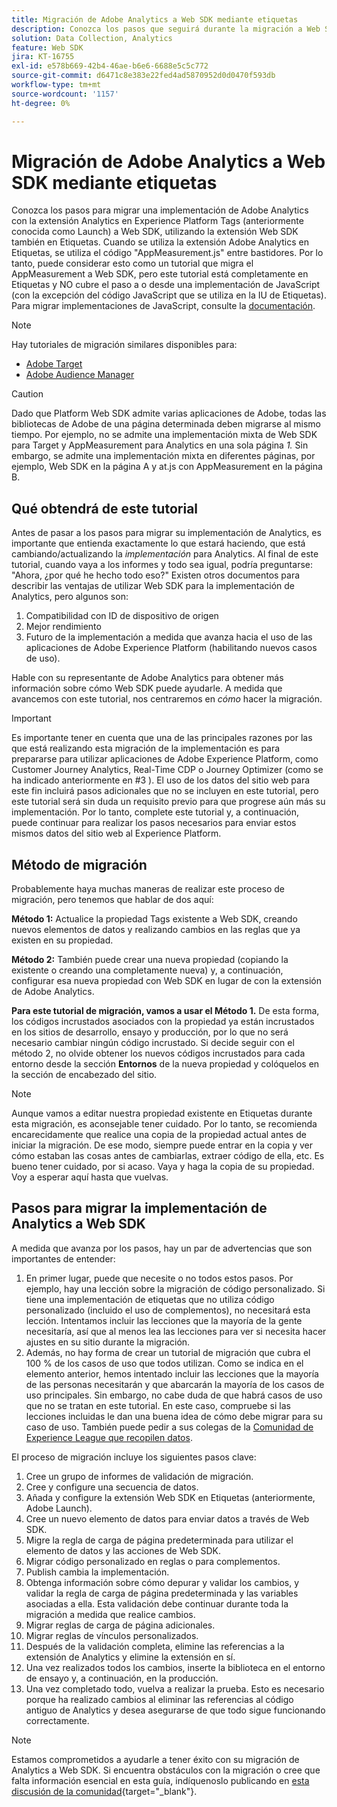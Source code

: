 ```yaml
---
title: Migración de Adobe Analytics a Web SDK mediante etiquetas
description: Conozca los pasos que seguirá durante la migración a Web SDK, así como las decisiones que deberá tomar en el proceso.
solution: Data Collection, Analytics
feature: Web SDK
jira: KT-16755
exl-id: e578b669-42b4-46ae-b6e6-6688e5c5c772
source-git-commit: d6471c8e383e22fed4ad5870952d0d0470f593db
workflow-type: tm+mt
source-wordcount: '1157'
ht-degree: 0%

---
```


# Migración de Adobe Analytics a Web SDK mediante etiquetas

Conozca los pasos para migrar una implementación de Adobe Analytics con la extensión Analytics en Experience Platform Tags (anteriormente conocida como Launch) a Web SDK, utilizando la extensión Web SDK también en Etiquetas. Cuando se utiliza la extensión Adobe Analytics en Etiquetas, se utiliza el código &quot;AppMeasurement.js&quot; entre bastidores. Por lo tanto, puede considerar esto como un tutorial que migra el AppMeasurement a Web SDK, pero este tutorial está completamente en Etiquetas y NO cubre el paso a o desde una implementación de JavaScript (con la excepción del código JavaScript que se utiliza en la IU de Etiquetas). Para migrar implementaciones de JavaScript, consulte la [documentación](https://experienceleague.adobe.com/es/docs/analytics/implementation/aep-edge/web-sdk/appmeasurement-to-web-sdk).

>[!NOTE]
>
>Hay tutoriales de migración similares disponibles para:
>
> * [Adobe Target](../tutorial-migrate-target-websdk/introduction.md)
> * [Adobe Audience Manager](https://experienceleague.adobe.com/es/docs/audience-manager/user-guide/migrate-to-web-sdk/appmeasurement-to-web-sdk)

>[!CAUTION]
>
> Dado que Platform Web SDK admite varias aplicaciones de Adobe, todas las bibliotecas de Adobe de una página determinada deben migrarse al mismo tiempo. Por ejemplo, no se admite una implementación mixta de Web SDK para Target y AppMeasurement para Analytics en una sola página _1._ Sin embargo, se admite una implementación mixta en diferentes páginas, por ejemplo, Web SDK en la página A y at.js con AppMeasurement en la página B.

## Qué obtendrá de este tutorial

Antes de pasar a los pasos para migrar su implementación de Analytics, es importante que entienda exactamente lo que estará haciendo, que está cambiando/actualizando la _implementación_ para Analytics. Al final de este tutorial, cuando vaya a los informes y todo sea igual, podría preguntarse: &quot;Ahora, ¿por qué he hecho todo eso?&quot; Existen otros documentos para describir las ventajas de utilizar Web SDK para la implementación de Analytics, pero algunos son:

1. Compatibilidad con ID de dispositivo de origen
1. Mejor rendimiento
1. Futuro de la implementación a medida que avanza hacia el uso de las aplicaciones de Adobe Experience Platform (habilitando nuevos casos de uso).

Hable con su representante de Adobe Analytics para obtener más información sobre cómo Web SDK puede ayudarle. A medida que avancemos con este tutorial, nos centraremos en _cómo_ hacer la migración.

>[!IMPORTANT]
>
>Es importante tener en cuenta que una de las principales razones por las que está realizando esta migración de la implementación es para prepararse para utilizar aplicaciones de Adobe Experience Platform, como Customer Journey Analytics, Real-Time CDP o Journey Optimizer (como se ha indicado anteriormente en #3 ). El uso de los datos del sitio web para este fin incluirá pasos adicionales que no se incluyen en este tutorial, pero este tutorial será sin duda un requisito previo para que progrese aún más su implementación. Por lo tanto, complete este tutorial y, a continuación, puede continuar para realizar los pasos necesarios para enviar estos mismos datos del sitio web al Experience Platform.

## Método de migración

Probablemente haya muchas maneras de realizar este proceso de migración, pero tenemos que hablar de dos aquí:

**Método 1:** Actualice la propiedad Tags existente a Web SDK, creando nuevos elementos de datos y realizando cambios en las reglas que ya existen en su propiedad.

**Método 2:** También puede crear una nueva propiedad (copiando la existente o creando una completamente nueva) y, a continuación, configurar esa nueva propiedad con Web SDK en lugar de con la extensión de Adobe Analytics.

**Para este tutorial de migración, vamos a usar el Método 1.** De esta forma, los códigos incrustados asociados con la propiedad ya están incrustados en los sitios de desarrollo, ensayo y producción, por lo que no será necesario cambiar ningún código incrustado. Si decide seguir con el método 2, no olvide obtener los nuevos códigos incrustados para cada entorno desde la sección **Entornos** de la nueva propiedad y colóquelos en la sección de encabezado del sitio.

>[!NOTE]
>
>Aunque vamos a editar nuestra propiedad existente en Etiquetas durante esta migración, es aconsejable tener cuidado. Por lo tanto, se recomienda encarecidamente que realice una copia de la propiedad actual antes de iniciar la migración. De ese modo, siempre puede entrar en la copia y ver cómo estaban las cosas antes de cambiarlas, extraer código de ella, etc.
>Es bueno tener cuidado, por si acaso. Vaya y haga la copia de su propiedad. Voy a esperar aquí hasta que vuelvas.

## Pasos para migrar la implementación de Analytics a Web SDK

A medida que avanza por los pasos, hay un par de advertencias que son importantes de entender:

1. En primer lugar, puede que necesite o no todos estos pasos. Por ejemplo, hay una lección sobre la migración de código personalizado. Si tiene una implementación de etiquetas que no utiliza código personalizado (incluido el uso de complementos), no necesitará esta lección. Intentamos incluir las lecciones que la mayoría de la gente necesitaría, así que al menos lea las lecciones para ver si necesita hacer ajustes en su sitio durante la migración.
1. Además, no hay forma de crear un tutorial de migración que cubra el 100 % de los casos de uso que todos utilizan. Como se indica en el elemento anterior, hemos intentado incluir las lecciones que la mayoría de las personas necesitarán y que abarcarán la mayoría de los casos de uso principales. Sin embargo, no cabe duda de que habrá casos de uso que no se tratan en este tutorial. En este caso, compruebe si las lecciones incluidas le dan una buena idea de cómo debe migrar para su caso de uso. También puede pedir a sus colegas de la [Comunidad de Experience League que recopilen datos](https://experienceleaguecommunities.adobe.com/t5/adobe-experience-platform-data/ct-p/adobe-launch-community?profile.language=es).

El proceso de migración incluye los siguientes pasos clave:

1. Cree un grupo de informes de validación de migración.
1. Cree y configure una secuencia de datos.
1. Añada y configure la extensión Web SDK en Etiquetas (anteriormente, Adobe Launch).
1. Cree un nuevo elemento de datos para enviar datos a través de Web SDK.
1. Migre la regla de carga de página predeterminada para utilizar el elemento de datos y las acciones de Web SDK.
1. Migrar código personalizado en reglas o para complementos.
1. Publish cambia la implementación.
1. Obtenga información sobre cómo depurar y validar los cambios, y validar la regla de carga de página predeterminada y las variables asociadas a ella. Esta validación debe continuar durante toda la migración a medida que realice cambios.
1. Migrar reglas de carga de página adicionales.
1. Migrar reglas de vínculos personalizados.
1. Después de la validación completa, elimine las referencias a la extensión de Analytics y elimine la extensión en sí.
1. Una vez realizados todos los cambios, inserte la biblioteca en el entorno de ensayo y, a continuación, en la producción.
1. Una vez completado todo, vuelva a realizar la prueba. Esto es necesario porque ha realizado cambios al eliminar las referencias al código antiguo de Analytics y desea asegurarse de que todo sigue funcionando correctamente.

>[!NOTE]
>
>Estamos comprometidos a ayudarle a tener éxito con su migración de Analytics a Web SDK. Si encuentra obstáculos con la migración o cree que falta información esencial en esta guía, indíquenoslo publicando en [esta discusión de la comunidad](https://experienceleaguecommunities.adobe.com/t5/adobe-experience-platform-data/tutorial-discussion-migrate-adobe-analytics-to-web-sdk-using/m-p/732308?profile.language=es#M604){target="_blank"}.

